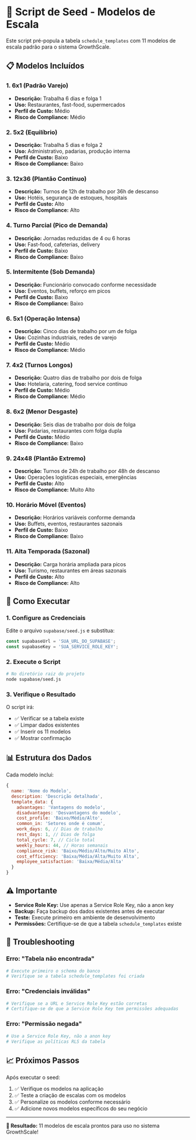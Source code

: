 # 🌱 Script de Seed - Modelos de Escala

Este script pré-popula a tabela `schedule_templates` com 11 modelos de escala padrão para o sistema GrowthScale.

## 📋 Modelos Incluídos

### 1. **6x1 (Padrão Varejo)**
- **Descrição:** Trabalha 6 dias e folga 1
- **Uso:** Restaurantes, fast-food, supermercados
- **Perfil de Custo:** Médio
- **Risco de Compliance:** Médio

### 2. **5x2 (Equilíbrio)**
- **Descrição:** Trabalha 5 dias e folga 2
- **Uso:** Administrativo, padarias, produção interna
- **Perfil de Custo:** Baixo
- **Risco de Compliance:** Baixo

### 3. **12x36 (Plantão Contínuo)**
- **Descrição:** Turnos de 12h de trabalho por 36h de descanso
- **Uso:** Hotéis, segurança de estoques, hospitais
- **Perfil de Custo:** Alto
- **Risco de Compliance:** Alto

### 4. **Turno Parcial (Pico de Demanda)**
- **Descrição:** Jornadas reduzidas de 4 ou 6 horas
- **Uso:** Fast-food, cafeterias, delivery
- **Perfil de Custo:** Baixo
- **Risco de Compliance:** Baixo

### 5. **Intermitente (Sob Demanda)**
- **Descrição:** Funcionário convocado conforme necessidade
- **Uso:** Eventos, buffets, reforço em picos
- **Perfil de Custo:** Baixo
- **Risco de Compliance:** Baixo

### 6. **5x1 (Operação Intensa)**
- **Descrição:** Cinco dias de trabalho por um de folga
- **Uso:** Cozinhas industriais, redes de varejo
- **Perfil de Custo:** Médio
- **Risco de Compliance:** Médio

### 7. **4x2 (Turnos Longos)**
- **Descrição:** Quatro dias de trabalho por dois de folga
- **Uso:** Hotelaria, catering, food service contínuo
- **Perfil de Custo:** Médio
- **Risco de Compliance:** Médio

### 8. **6x2 (Menor Desgaste)**
- **Descrição:** Seis dias de trabalho por dois de folga
- **Uso:** Padarias, restaurantes com folga dupla
- **Perfil de Custo:** Médio
- **Risco de Compliance:** Baixo

### 9. **24x48 (Plantão Extremo)**
- **Descrição:** Turnos de 24h de trabalho por 48h de descanso
- **Uso:** Operações logísticas especiais, emergências
- **Perfil de Custo:** Alto
- **Risco de Compliance:** Muito Alto

### 10. **Horário Móvel (Eventos)**
- **Descrição:** Horários variáveis conforme demanda
- **Uso:** Buffets, eventos, restaurantes sazonais
- **Perfil de Custo:** Baixo
- **Risco de Compliance:** Baixo

### 11. **Alta Temporada (Sazonal)**
- **Descrição:** Carga horária ampliada para picos
- **Uso:** Turismo, restaurantes em áreas sazonais
- **Perfil de Custo:** Alto
- **Risco de Compliance:** Alto

## 🚀 Como Executar

### 1. **Configure as Credenciais**
Edite o arquivo `supabase/seed.js` e substitua:
```javascript
const supabaseUrl = 'SUA_URL_DO_SUPABASE';
const supabaseKey = 'SUA_SERVICE_ROLE_KEY';
```

### 2. **Execute o Script**
```bash
# No diretório raiz do projeto
node supabase/seed.js
```

### 3. **Verifique o Resultado**
O script irá:
- ✅ Verificar se a tabela existe
- ✅ Limpar dados existentes
- ✅ Inserir os 11 modelos
- ✅ Mostrar confirmação

## 📊 Estrutura dos Dados

Cada modelo inclui:

```javascript
{
  name: 'Nome do Modelo',
  description: 'Descrição detalhada',
  template_data: {
    advantages: 'Vantagens do modelo',
    disadvantages: 'Desvantagens do modelo',
    cost_profile: 'Baixo/Médio/Alto',
    common_in: 'Setores onde é comum',
    work_days: 6, // Dias de trabalho
    rest_days: 1, // Dias de folga
    total_cycle: 7, // Ciclo total
    weekly_hours: 44, // Horas semanais
    compliance_risk: 'Baixo/Médio/Alto/Muito Alto',
    cost_efficiency: 'Baixa/Média/Alta/Muito Alta',
    employee_satisfaction: 'Baixa/Média/Alta'
  }
}
```

## ⚠️ Importante

- **Service Role Key:** Use apenas a Service Role Key, não a anon key
- **Backup:** Faça backup dos dados existentes antes de executar
- **Teste:** Execute primeiro em ambiente de desenvolvimento
- **Permissões:** Certifique-se de que a tabela `schedule_templates` existe

## 🔧 Troubleshooting

### Erro: "Tabela não encontrada"
```bash
# Execute primeiro o schema do banco
# Verifique se a tabela schedule_templates foi criada
```

### Erro: "Credenciais inválidas"
```bash
# Verifique se a URL e Service Role Key estão corretas
# Certifique-se de que a Service Role Key tem permissões adequadas
```

### Erro: "Permissão negada"
```bash
# Use a Service Role Key, não a anon key
# Verifique as políticas RLS da tabela
```

## 📈 Próximos Passos

Após executar o seed:
1. ✅ Verifique os modelos na aplicação
2. ✅ Teste a criação de escalas com os modelos
3. ✅ Personalize os modelos conforme necessário
4. ✅ Adicione novos modelos específicos do seu negócio

---

**🎯 Resultado:** 11 modelos de escala prontos para uso no sistema GrowthScale!
